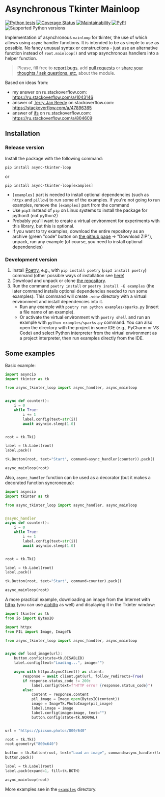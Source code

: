 # Asynchronous Tkinter Mainloop

[![Python tests](https://github.com/insolor/async-tkinter-loop/actions/workflows/python-tests.yml/badge.svg)](https://github.com/insolor/async-tkinter-loop/actions/workflows/python-tests.yml)
[![Coverage Status](https://coveralls.io/repos/github/insolor/async-tkinter-loop/badge.svg?branch=main)](https://coveralls.io/github/insolor/async-tkinter-loop?branch=main)
[![Maintainability](https://api.codeclimate.com/v1/badges/2566146b14ef72177613/maintainability)](https://codeclimate.com/github/insolor/async-tkinter-loop/maintainability)
[![PyPI](https://img.shields.io/pypi/v/async-tkinter-loop)](https://pypi.org/project/async-tkinter-loop/)
![Supported Python versions](https://img.shields.io/pypi/pyversions/async-tkinter-loop)
<!--![PyPI - Downloads](https://img.shields.io/pypi/dm/async-tkinter-loop)-->

Implementation of asynchronous `mainloop` for tkinter, the use of which allows using `async` handler functions.
It is intended to be as simple to use as possible. No fancy unusual syntax or constructions - just use an alternative
function instead of `root.mainloop()` and wrap asynchronous handlers into a helper function.

> Please, fill free to [report bugs](https://github.com/insolor/async-tkinter-loop/issues), add [pull requests](https://github.com/insolor/async-tkinter-loop/pulls) or [share your thoughts / ask questions, etc.](https://github.com/insolor/async-tkinter-loop/discussions) about the module.

Based on ideas from:

* my answer on ru.stackoverflow.com: <https://ru.stackoverflow.com/a/1043146>
* answer of [Terry Jan Reedy](https://stackoverflow.com/users/722804) on stackoverflow.com:
  <https://stackoverflow.com/a/47896365>
* answer of [jfs](https://ru.stackoverflow.com/users/23044) on ru.stackoverflow.com:
  <https://ru.stackoverflow.com/a/804609>

## Installation

### Release version

Install the package with the following command:

```
pip install async-tkinter-loop
```
or
```
pip install async-tkinter-loop[examples]
```

- `[examples]` part is needed to install optional dependencies (such as `httpx` and `pillow`) to run some of the
  examples. If you're not going to run examples, remove the `[examples]` part from the command
- Use `pip3` instead of `pip` on Linux systems to install the package for python3 (not python2)
- Probably you'll want to create a virtual environment for experiments with this library, but this is optional.
- If you want to try examples, download the entire repository as an archive (green "code" button on
  [the github page](https://github.com/insolor/async-tkinter-loop) →
  "Download ZIP"), unpack, run any example (of course, you need to install optional dependencies)

### Development version

1. Install [Poetry](https://python-poetry.org), e.g., with `pip install poetry` (`pip3 install poetry`) command
   (other possible ways of installation see [here](https://python-poetry.org/docs/#installation))
2. Download and unpack or clone [the repository](https://github.com/insolor/async-tkinter-loop).
3. Run the command `poetry install` or `poetry install -E examples` (the later command installs optional dependencies
   needed to run some examples). This command will create `.venv` directory with a virtual environment and
   install dependencies into it.
   - Run any example with `poetry run python examples/sparks.py` (insert a file name of an example).
   - Or activate the virtual environment with `poetry shell` and run an example with `python examples/sparks.py`
     command. You can also open the directory with the project in some IDE (e.g., PyCharm or VS Code) 
     and select Python interpreter from the virtual environment as a project interpreter,
     then run examples directly from the IDE.

## Some examples

Basic example:
```python
import asyncio
import tkinter as tk

from async_tkinter_loop import async_handler, async_mainloop


async def counter():
    i = 0
    while True:
        i += 1
        label.config(text=str(i))
        await asyncio.sleep(1.0)


root = tk.Tk()

label = tk.Label(root)
label.pack()

tk.Button(root, text="Start", command=async_handler(counter)).pack()

async_mainloop(root)
```

Also, `async_handler` function can be used as a decorator (but it makes a decorated function syncroneous):

```python
import asyncio
import tkinter as tk

from async_tkinter_loop import async_handler, async_mainloop


@async_handler
async def counter():
    i = 0
    while True:
        i += 1
        label.config(text=str(i))
        await asyncio.sleep(1.0)


root = tk.Tk()

label = tk.Label(root)
label.pack()

tk.Button(root, text="Start", command=counter).pack()

async_mainloop(root)
```

A more practical example, downloading an image from the Internet with [httpx](https://github.com/encode/httpx)
(you can use [aiohttp](https://github.com/aio-libs/aiohttp) as well)
and displaying it in the Tkinter window:

```python
import tkinter as tk
from io import BytesIO

import httpx
from PIL import Image, ImageTk

from async_tkinter_loop import async_handler, async_mainloop


async def load_image(url):
    button.config(state=tk.DISABLED)
    label.config(text="Loading...", image="")

    async with httpx.AsyncClient() as client:
        response = await client.get(url, follow_redirects=True)
        if response.status_code != 200:
            label.config(text=f"HTTP error {response.status_code}")
        else:
            content = response.content
            pil_image = Image.open(BytesIO(content))
            image = ImageTk.PhotoImage(pil_image)
            label.image = image
            label.config(image=image, text="")
            button.config(state=tk.NORMAL)


url = "https://picsum.photos/800/640"

root = tk.Tk()
root.geometry("800x640")

button = tk.Button(root, text="Load an image", command=async_handler(load_image, url))
button.pack()

label = tk.Label(root)
label.pack(expand=1, fill=tk.BOTH)

async_mainloop(root)
```

More examples see in the [`examples`](https://github.com/insolor/async-tkinter-loop/tree/main/examples) directory.
